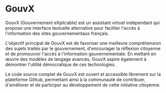  <link rel="shortcut icon" type="image/png" href="favicon.png">

# GouvX

GouvX (Gouvernement eXplicable) est un assistant virtuel indépendant qui propose une interface textuelle alternative pour faciliter l'accès à l'information des sites gouvernementaux français.

L'objectif principal de GouvX est de favoriser une meilleure compréhension des sujets traités par le gouvernement, d'encourager la réflexion citoyenne et de promouvoir l'accès à l'information gouvernementale. En mettant en œuvre des modèles de langage avancés, GouvX aspire également à démontrer l'utilité démocratique de ces technologies.

Le code source complet de GouvX est ouvert et accessible librement sur la plateforme Github, permettant ainsi à la communauté de contribuer, d'améliorer et de participer au développement de cette initiative citoyenne.
